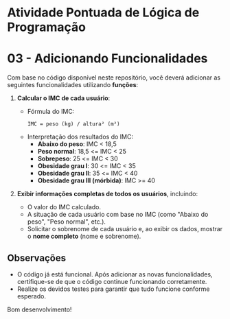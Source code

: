 # Atividade Pontuada de Lógica de Programação

# 03 - Adicionando Funcionalidades

Com base no código disponível neste repositório, você deverá adicionar as seguintes funcionalidades utilizando **funções**:

1. **Calcular o IMC de cada usuário**:
   - Fórmula do IMC:
     ```
     IMC = peso (kg) / altura² (m²)
     ```
   - Interpretação dos resultados do IMC:
     - **Abaixo do peso**: IMC < 18,5
     - **Peso normal**: 18,5 <= IMC < 25
     - **Sobrepeso**: 25 <= IMC < 30
     - **Obesidade grau I**: 30 <= IMC < 35
     - **Obesidade grau II**: 35 <= IMC < 40
     - **Obesidade grau III (mórbida)**: IMC >= 40

2. **Exibir informações completas de todos os usuários**, incluindo:
   - O valor do IMC calculado.
   - A situação de cada usuário com base no IMC (como "Abaixo do peso", "Peso normal", etc.).
   - Solicitar o sobrenome de cada usuário e, ao exibir os dados, mostrar o **nome completo** (nome e sobrenome).

## Observações

- O código já está funcional. Após adicionar as novas funcionalidades, certifique-se de que o código continue funcionando corretamente.
- Realize os devidos testes para garantir que tudo funcione conforme esperado.

Bom desenvolvimento!
